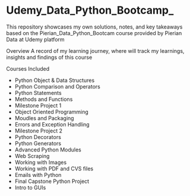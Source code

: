 # Udemy_Data_Python_Bootcamp_

This repository showcases my own solutions, notes, and key takeaways based on the Pierian_Data_Python_Bootcam course provided by Pierian Data at Udemy platform

Overview
A record of my learning journey, where will track my learnings, insights and findings of this course

Courses Included
- Python Object & Data Structures
- Python Comparison and Operators
- Python Statements
- Methods and Functions
- Milestone Project 1
- Object Oriented Programming
- Moudles and Packaging
- Errors and Exception Handling
- Milestone Project 2
- Python Decorators
- Python Generators
- Advanced Python Modules
- Web Scraping
- Working with Images
- Working with PDF and CVS files
- Emails with Python
- Final Capstone Python Project
- Intro to GUIs
